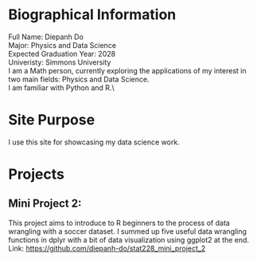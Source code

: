 # Biographical Information
Full Name: Diepanh Do\
Major: Physics and Data Science\
Expected Graduation Year: 2028\
Univeristy: Simmons University\
I am a Math person, currently exploring the applications of my interest in two main fields: Physics and Data Science.\
I am familiar with Python and R.\

# Site Purpose
I use this site for showcasing my data science work.

# Projects
## Mini Project 2:
This project aims to introduce to R beginners to the process of data wrangling with a soccer dataset. I summed up five useful data wrangling functions in dplyr with a bit of data visualization using ggplot2 at the end.
Link: https://github.com/diepanh-do/stat228_mini_project_2
